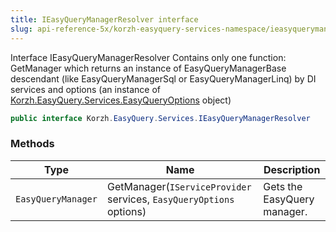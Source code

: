 ```yaml
---
title: IEasyQueryManagerResolver interface
slug: api-reference-5x/korzh-easyquery-services-namespace/ieasyquerymanagerresolver-interface
---
```


Interface IEasyQueryManagerResolver  Contains only one function: GetManager which returns an instance of EasyQueryManagerBase descendant (like EasyQueryManagerSql or EasyQueryManagerLinq)  by DI services and options (an instance of [Korzh.EasyQuery.Services.EasyQueryOptions](//easyquery/docs/api-reference-5x/korzh-easyquery-services-namespace/easyqueryoptions-class) object)
```csharp
public interface Korzh.EasyQuery.Services.IEasyQueryManagerResolver

```

### Methods

| Type | Name | Description | 
| --- | --- | --- | 
| `EasyQueryManager` | GetManager(`IServiceProvider` services, `EasyQueryOptions` options) | Gets the EasyQuery manager. |